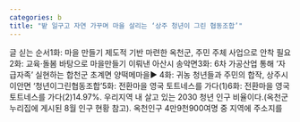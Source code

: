 ```yaml
---
categories: b
title: "밭 일구고 자연 가꾸며 마을 살리는 ‘상주 청년이 그린 협동조합’"
---
```

글 싣는 순서1화: 마을 만들기 제도적 기반 마련한 옥천군, 주민 주체 사업으로 안착 필요2화: 교육·돌봄 바탕으로 마을만들기 이뤄낸 아산시 송악면3화: 6차 가공산업 통해 ‘자급자족’ 실현하는 합천군 초계면 양떡메마을▶ 4화: 귀농 청년들과 주민의 합작, 상주시 이안면 ‘청년이그린협동조합’5화: 전환마을 영국 토트네스를 가다(1)6화: 전환마을 영국 토트네스를 가다(2)14.97%. 우리지역 내 살고 있는 2030 청년 인구 비율이다.(옥천군 누리집에 게시된 8월 인구 현황 참고). 옥천인구 4만9천900여명 중 지역에 주소지를